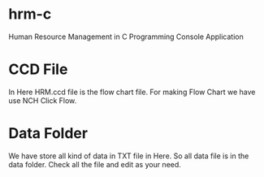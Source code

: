 # hrm-c
Human Resource Management in C Programming Console Application

# CCD File
In Here HRM.ccd file is the flow chart file. For making Flow Chart we have use NCH Click Flow.

# Data Folder
We have store all kind of data in TXT file in Here. So all data file is in the data folder. Check all the file and edit as your need.
